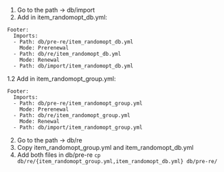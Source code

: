 1. Go to the path -> db/import
2. Add in item_randomopt_db.yml:

```
Footer:
  Imports:
  - Path: db/pre-re/item_randomopt_db.yml
    Mode: Prerenewal
  - Path: db/re/item_randomopt_db.yml
    Mode: Renewal
  - Path: db/import/item_randomopt_db.yml
```
1.2 Add in item_randomopt_group.yml:
```
Footer:
  Imports:
  - Path: db/pre-re/item_randomopt_group.yml
    Mode: Prerenewal
  - Path: db/re/item_randomopt_group.yml
    Mode: Renewal
  - Path: db/import/item_randomopt_group.yml
```
2. Go to the path -> db/re
3. Copy item_randomopt_group.yml and item_randomopt_db.yml
4. Add both files in db/pre-re
`cp db/re/{item_randomopt_group.yml,item_randomopt_db.yml} db/pre-re/`
